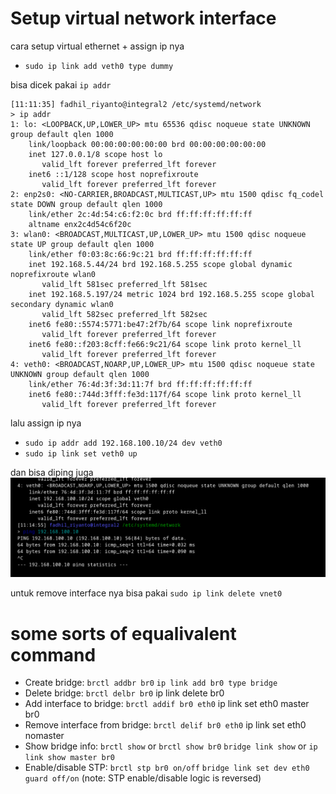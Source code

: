 # Setup virtual network interface

cara setup virtual ethernet + assign ip nya
- `sudo ip link add veth0 type dummy`

bisa dicek pakai `ip addr`
```
[11:11:35] fadhil_riyanto@integral2 /etc/systemd/network  
> ip addr
1: lo: <LOOPBACK,UP,LOWER_UP> mtu 65536 qdisc noqueue state UNKNOWN group default qlen 1000
    link/loopback 00:00:00:00:00:00 brd 00:00:00:00:00:00
    inet 127.0.0.1/8 scope host lo
       valid_lft forever preferred_lft forever
    inet6 ::1/128 scope host noprefixroute 
       valid_lft forever preferred_lft forever
2: enp2s0: <NO-CARRIER,BROADCAST,MULTICAST,UP> mtu 1500 qdisc fq_codel state DOWN group default qlen 1000
    link/ether 2c:4d:54:c6:f2:0c brd ff:ff:ff:ff:ff:ff
    altname enx2c4d54c6f20c
3: wlan0: <BROADCAST,MULTICAST,UP,LOWER_UP> mtu 1500 qdisc noqueue state UP group default qlen 1000
    link/ether f0:03:8c:66:9c:21 brd ff:ff:ff:ff:ff:ff
    inet 192.168.5.44/24 brd 192.168.5.255 scope global dynamic noprefixroute wlan0
       valid_lft 581sec preferred_lft 581sec
    inet 192.168.5.197/24 metric 1024 brd 192.168.5.255 scope global secondary dynamic wlan0
       valid_lft 582sec preferred_lft 582sec
    inet6 fe80::5574:5771:be47:2f7b/64 scope link noprefixroute 
       valid_lft forever preferred_lft forever
    inet6 fe80::f203:8cff:fe66:9c21/64 scope link proto kernel_ll 
       valid_lft forever preferred_lft forever
4: veth0: <BROADCAST,NOARP,UP,LOWER_UP> mtu 1500 qdisc noqueue state UNKNOWN group default qlen 1000
    link/ether 76:4d:3f:3d:11:7f brd ff:ff:ff:ff:ff:ff
    inet6 fe80::744d:3fff:fe3d:117f/64 scope link proto kernel_ll 
       valid_lft forever preferred_lft forever

```

lalu assign ip nya
- `sudo ip addr add 192.168.100.10/24 dev veth0`
- `sudo ip link set veth0 up`

dan bisa diping juga
![image](../_images/11bb1cc1160be5425a379843f6c2ccef31b6a80cf13b505d842404bd9e9922d4cda2d7e4f0693c4291743e74c3143e20021494aa95a5d380b1b8e3c8.png)

untuk remove interface nya bisa pakai
`sudo ip link delete vnet0`

# some sorts of equalivalent command

- Create bridge: `brctl addbr br0` `ip link add br0 type bridge`
- Delete bridge: `brctl delbr br0`   ip link delete br0
- Add interface to bridge: `brctl addif br0 eth0` ip link set eth0 master br0
- Remove interface from bridge: `brctl delif br0 eth0` ip link set eth0 nomaster
- Show bridge info: `brctl show` or `brctl show br0`  `bridge link show` or `ip link show master br0`
- Enable/disable STP: `brctl stp br0 on/off` `bridge link set dev eth0 guard off/on` (note: STP enable/disable logic is reversed)